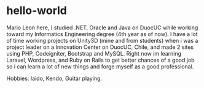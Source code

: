 # hello-world

Mario Leon here, I studied .NET, Oracle and Java on DuocUC while working toward my Informatics Engineering degree (4th year as of now).
I have a lot of time working projects on Unity3D (mine and from students) when i was a project leader on a Innovation Center on DuocUC, Chile, and made 2 sites using PHP, Codeigniter, Bootstrap and MySQL. Right now im learning Laravel, Wordpress, and Ruby on Rails to get better chances of a good job so i can learn a lot of new things and forge myself as a good professional.

Hobbies: Iaido, Kendo, Guitar playing.

